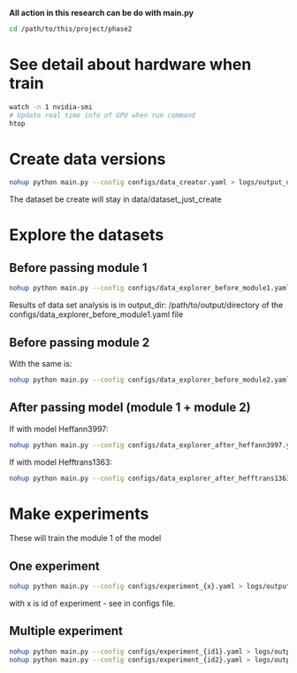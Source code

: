 **All action in this research can be do with main.py**
```bash
cd /path/to/this/project/phase2
```

# See detail about hardware when train
```bash
watch -n 1 nvidia-smi
# Update real time info of GPU when run command
htop
```

# Create data versions
```bash
nohup python main.py --config configs/data_creator.yaml > logs/output_data_creator.log 2>&1 &
```
The dataset be create will stay in data/dataset_just_create

# Explore the datasets

## Before passing module 1
```bash
nohup python main.py --config configs/data_explorer_before_module1.yaml > logs/output_data_explorer_before_module1.log 2>&1 &
```
Results of data set analysis is in output_dir: /path/to/output/directory of the configs/data_explorer_before_module1.yaml file

## Before passing module 2
With the same is:
```bash
nohup python main.py --config configs/data_explorer_before_module2.yaml > logs/output_data_explorer_before_module2.log 2>&1 &
```

## After passing model (module 1 + module 2)
If with model Heffann3997:
```bash
nohup python main.py --config configs/data_explorer_after_heffann3997.yaml > logs/output_data_explorer_after_heffann3997.log 2>&1 &
```
If with model Hefftrans1363:
```bash
nohup python main.py --config configs/data_explorer_after_hefftrans1363.yaml > logs/output_data_explorer_after_hefftrans1363.log 2>&1 &
```

# Make experiments

These will train the module 1 of the model

## One experiment
```bash
nohup python main.py --config configs/experiment_{x}.yaml > logs/output_experiment_{x}.log 2>&1 &
```
with x is id of experiment - see in configs file.

## Multiple experiment
```bash
nohup python main.py --config configs/experiment_{id1}.yaml > logs/output_experiment_{id1}.log 2>&1 && \
nohup python main.py --config configs/experiment_{id2}.yaml > logs/output_experiment_{id2}.log 2>&1
```
